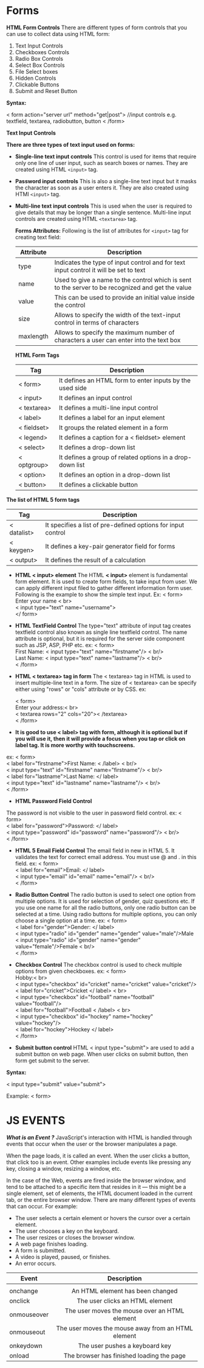 # Forms

**HTML Form Controls**
There are different types of form controls that you can use to collect data using HTML form:

1. Text Input Controls
2. Checkboxes Controls
3. Radio Box Controls
4. Select Box Controls
5. File Select boxes
6. Hidden Controls
7. Clickable Buttons
8. Submit and Reset Button

**Syntax:**

< form action="server url" method="get|post">
  //input controls e.g. textfield, textarea, radiobutton, button
< /form> 

**Text Input Controls**

**There are three types of text input used on forms:**

- **Single-line text input controls**
  This control is used for items that require only one line of user input, such as search boxes or names. They are created using HTML `<input>` tag.

- **Password input controls**
  This is also a single-line text input but it masks the character as soon as a user enters it. They are also created using HTMl `<input>` tag.

- **Multi-line text input controls**
  This is used when the user is required to give details that may be longer than a single sentence. Multi-line input controls are created using HTML `<textarea>` tag.

  **Forms Attributes:**
  Following is the list of attributes for `<input>` tag for creating text field:

  | **Attribute** | **Description**                                                                                   |
  | ------------- | ------------------------------------------------------------------------------------------------- |
  | type          | Indicates the type of input control and for text input control it will be set to text             |
  | name          | Used to give a name to the control which is sent to the server to be recognized and get the value |
  | value         | This can be used to provide an initial value inside the control                                   |
  | size          | Allows to specify the width of the text-input control in terms of characters                      |
  | maxlength     | Allows to specify the maximum number of characters a user can enter into the text box             |

  **HTML Form Tags**

  | **Tag**     | **Description**                                           |
  | ----------- | --------------------------------------------------------- |
  | < form>     | It defines an HTML form to enter inputs by the used side  |
  | < input>    | It defines an input control                               |
  | < textarea> | It defines a multi-line input control                     |
  | < label>    | It defines a label for an input element                   |
  | < fieldset> | It groups the related element in a form                   |
  | < legend>   | It defines a caption for a < fieldset> element            |
  | < select>   | It defines a drop-down list                               |
  | < optgroup> | It defines a group of related options in a drop-down list |
  | < option>   | It defines an option in a drop-down list                  |
  | < button>   | It defines a clickable button                             |

**The list of HTML 5 form tags**

| **Tag**     | **Description**                                              |
| ----------- | ------------------------------------------------------------ |
| < datalist> | It specifies a list of pre-defined options for input control |
| < keygen>   | It defines a key-pair generator field for forms              |
| < output>   | It defines the result of a calculation                       |

- **HTML < input> element**
The HTML **< input>** element is fundamental form element. It is used to create form fields, to take input from user. We can apply different input filed to gather different information form user. Following is the example to show the simple text input.
Ex: 
< form>  
     Enter your name  < br>  
    < input type="text" name="username">  
  </ form>
 
 - **HTML TextField Control**
The type="text" attribute of input tag creates textfield control also known as single line textfield control. The name attribute is optional, but it is required for the server side component such as JSP, ASP, PHP etc.
ex: 
< form>  
    First Name: < input type="text" name="firstname"/> < br/>  
    Last Name:  < input type="text" name="lastname"/> < br/>  
 < /form> 

- **HTML < textarea> tag in form**
The < textarea> tag in HTML is used to insert multiple-line text in a form. The size of < textarea> can be specify either using "rows" or "cols" attribute or by CSS.
 ex:

   < form>  
        Enter your address:< br>  
      < textarea rows="2" cols="20">< /textarea>  
  < /form> 

 - **It is good to use < label> tag with form, although it is optional but if you will use it, then it will provide a focus when you tap or click on label tag. It is more worthy with touchscreens.**

 ex:
 < form>  
    < label for="firstname">First Name: < /label> < br/>  
              < input type="text" id="firstname" name="firstname"/> < br/>  
   < label for="lastname">Last Name: </ label>  
              < input type="text" id="lastname" name="lastname"/> < br/>  
 < /form> 
 - **HTML Password Field Control**

The password is not visible to the user in password field control.
ex:
< form>  
    < label for="password">Password: </ label>  
              < input type="password" id="password" name="password"/> < br/>  
< /form>  

- **HTML 5 Email Field Control**
The email field in new in HTML 5. It validates the text for correct email address. You must use @ and . in this field.
ex: 
< form>  
    < label for="email">Email: </ label>  
              < input type="email" id="email" name="email"/> < br/>  
< /form> 

- **Radio Button Control**
The radio button is used to select one option from multiple options. It is used for selection of gender, quiz questions etc. 
If you use one name for all the radio buttons, only one radio button can be selected at a time.
Using radio buttons for multiple options, you can only choose a single option at a time.
ex: 
< form>  
    < label for="gender">Gender: </ label>  
              < input type="radio" id="gender" name="gender" value="male"/>Male  
              < input type="radio" id="gender" name="gender" value="female"/>Female < br/>  
< /form> 

- **Checkbox Control**
The checkbox control is used to check multiple options from given checkboxes.
ex:
< form>  
Hobby:< br>  
              < input type="checkbox" id="cricket" name="cricket" value="cricket"/>  
                 < label for="cricket">Cricket </ label> < br>  
              < input type="checkbox" id="football" name="football" value="football"/>  
                 < label for="football">Football < /label> < br>  
              < input type="checkbox" id="hockey" name="hockey" value="hockey"/>  
                 < label for="hockey">Hockey </ label>  
< /form> 

- **Submit button control**
HTML < input type="submit"> are used to add a submit button on web page. When user clicks on submit button, then form get submit to the server.

**Syntax:**

< input type="submit" value="submit">  

Example:
< form>  




# JS EVENTS

***What is an Event ?***
JavaScript's interaction with HTML is handled through events that occur when the user or the browser manipulates a page.

When the page loads, it is called an event. When the user clicks a button, that click too is an event. Other examples include events like pressing any key, closing a window, resizing a window, etc.

In the case of the Web, events are fired inside the browser window, and tend to be attached to a specific item that resides in it — this might be a single element, set of elements, the HTML document loaded in the current tab, or the entire browser window. There are many different types of events that can occur. For example:

- The user selects a certain element or hovers the cursor over a certain element.
- The user chooses a key on the keyboard.
- The user resizes or closes the browser window.
- A web page finishes loading.
- A form is submitted.
- A video is played, paused, or finishes.
- An error occurs.


| **Event**   |                  **Description**                   |
| ----------- | :------------------------------------------------: |
|             |                                                    |
| onchange    |          An HTML element has been changed          |
| onclick     |          The user clicks an HTML element           |
| onmouseover |   The user moves the mouse over an HTML element    |
| onmouseout  | The user moves the mouse away from an HTML element |
| onkeydown   |           The user pushes a keyboard key           |
| onload      |     The browser has finished loading the page      |

